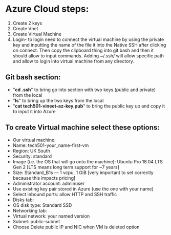 # Azure Cloud steps:

1. Create 2 keys
2. Create Vnet
3. Create Virtual Machine 
4. Login- to login need to connect the virtual machine by using the private key and inputting the name of the file it into the Native SSH after clicking on connect. Then copy the clipboard thing into git bash and then it should allow to input commands. Adding  ~/.ssh/  will allow specific path and allow to login into virtual machine from any directory.




## Git bash section:
* "**cd .ssh**" to bring go into section with two keys (public and private) from the local
* "**ls**" to bring up the two keys from the local
* "**cat tech501-vineet-az-key.pub**" to bring the public key up and copy it to input it into Azure



## To create Virtual machine select these options:
* Our virtual machine:
* Name: tech501-your_name-first-vm
* Region: UK South
* Security: standard
* Image (i.e. the OS that will go onto the machine): Ubuntu Pro 18.04 LTS Gen 2 [LTS means long term support for ~7 years]
* Size: Standard_B1s — 1 vcpu, 1 GiB [very important to set correctly because this impacts pricing]
* Administrator account: adminuser
* Use existing key pair stored in Azure (use the one with your name)
* Select inbound ports: allow HTTP and SSH traffic
* Disks tab:
* OS disk type: Standard SSD
* Networking tab:
* Virtual network: your named version
* Subnet: public-subnet
* Choose Delete public IP and NIC when VM is deleted option